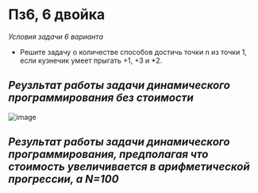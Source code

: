 # Пз6, 6 двойка

*Условия задачи 6 варианта*
- Решите задачу о количестве способов достичь точки n из точки 1, если кузнечик умеет прыгать +1, +3  и *2.

*Реузльтат работы задачи динамического программирования без стоимости*
-
![image](https://github.com/setusq/PraktikaG34N6/assets/125801694/2ca50661-7260-4e68-a4c2-c4449525503d)


*Результат работы задачи динамического программирования, предполагая что стоимость увеличивается в арифметической прогрессии, а N=100*
-
